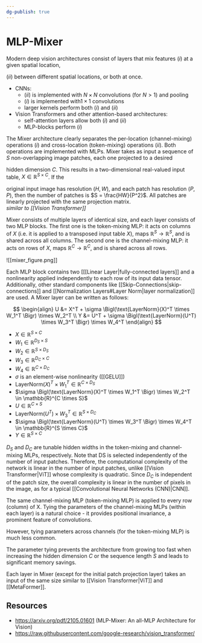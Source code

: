 ```yaml
---
dg-publish: true
---
```


# MLP-Mixer

Modern deep vision architectures consist of layers that mix features $(i)$ at a given spatial location,

$(ii)$ between different spatial locations, or both at once.

- CNNs:
	- $(ii)$ is implemented with $N \times N$ convolutions (for $N > 1$) and pooling
	- $(i)$ is implemented with$1 \times 1$ convolutions
	- larger kernels perform both $(i)$ and $(ii)$
- Vision Transformers and other attention-based architectures:
	- self-attention layers allow both $(i)$ and $(ii)$
	- MLP-blocks perform $(i)$

The Mixer architecture clearly separates the per-location (channel-mixing) operations $(i)$ and cross-location (token-mixing) operations $(ii)$. Both operations are implemented with MLPs. Mixer takes as input a sequence of $S$ non-overlapping image patches, each one projected to a desired

hidden dimension $C$. This results in a two-dimensional real-valued input table, $X \in \mathbb{R}^{S×C}$. If the

original input image has resolution $(H, W)$, and each patch has resolution $(P, P)$, then the number of patches is $S = \frac{HW}{P^2}$. All patches are linearly projected with the same projection matrix.  
	*similar to [[Vision Transformer]]*

Mixer consists of multiple layers of identical size, and each layer consists of two MLP blocks. The first one is the token-mixing MLP: it acts on columns of $X$ (i.e. it is applied to a transposed input table $X$), maps $\mathbb{R}^S  \rightarrow \mathbb{R}^S$, and is shared across all columns. The second one is the channel-mixing MLP: it acts on rows of $X$, maps $\mathbb{R}^C  \rightarrow \mathbb{R}^C$, and is shared across all rows.

![[mixer_figure.png]]

Each MLP block contains two [[[Linear Layer|fully-connected layers]] and a nonlinearity applied independently to each row of its input data tensor. Additionally, other standard components like [[Skip-Connections|skip-connections]] and [[Normalization Layers#Layer Norm|layer normalization]] are used. A Mixer layer can be written as follows:

$$
\begin{align}
U &= X^T + \sigma \Bigl(\text{LayerNorm}(X)^T \times W_1^T \Bigr) \times W_2^T
\\
Y &= U^T +  \sigma \Bigl(\text{LayerNorm}(U^T) \times W_3^T \Bigr) \times W_4^T
\end{align}
$$

 - $X \in \mathbb{R}^{S \times C}$
 - $W_1 \in \mathbb{R}^{D_S \times S}$
 - $W_2 \in \mathbb{R}^{S \times D_S}$
 - $W_3 \in \mathbb{R}^{D_C \times C}$
 - $W_4 \in \mathbb{R}^{C \times D_C}$
 - $\sigma$ is an element-wise nonlinearity ([[GELU]])
 - $\text{LayerNorm}(X)^T \times W_1^T \in \mathbb{R}^{C \times D_S}$
 - $\sigma \Bigl(\text{LayerNorm}(X)^T \times W_1^T \Bigr) \times W_2^T \in \mathbb{R}^{C \times S}$
 - $U \in \mathbb{R}^{C \times S}$
 - $\text{LayerNorm}(U^T) \times W_3^T \in \mathbb{R}^{S \times D_C}$
 - $\sigma \Bigl(\text{LayerNorm}(U^T) \times W_3^T \Bigr) \times W_4^T \in \mathbb{R}^{S \times C}$
 - $Y \in \mathbb{R}^{S \times C}$

$D_S$ and $D_C$ are tunable hidden widths in the token-mixing and channel-mixing MLPs, respectively. Note that DS is selected independently of the number of input patches. Therefore, the computational complexity of the network is linear in the number of input patches, unlike [[Vision Transformer|ViT]] whose complexity is quadratic. Since $D_C$ is independent of the patch size, the overall complexity is linear in the number of pixels in the image, as for a typical [[Convolutional Neural Networks (CNN)|CNN]].

The same channel-mixing MLP (token-mixing MLP) is applied to every row (column) of X. Tying the parameters of the channel-mixing MLPs (within each layer) is a natural choice - it provides positional invariance, a prominent feature of convolutions.

However, tying parameters across channels (for the token-mixing MLP) is much less common.

The parameter tying prevents the architecture from growing too fast when increasing the hidden dimension $C$ or the sequence length $S$ and leads to significant memory savings.

Each layer in Mixer (except for the initial patch projection layer) takes an input of the same size similar to [[Vision Transformer|ViT]] and [[MetaFormer]].

## Resources

- <https://arxiv.org/pdf/2105.01601> (MLP-Mixer: An all-MLP Architecture for Vision)
- <https://raw.githubusercontent.com/google-research/vision_transformer/>
